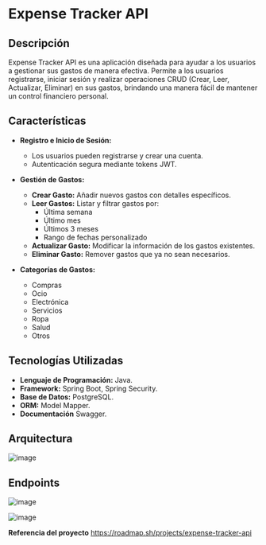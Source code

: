 # Expense Tracker API

## Descripción
Expense Tracker API es una aplicación diseñada para ayudar a los usuarios a gestionar sus gastos de manera efectiva. Permite a los usuarios registrarse, iniciar sesión y realizar operaciones CRUD (Crear, Leer, Actualizar, Eliminar) en sus gastos, brindando una manera fácil de mantener un control financiero personal.

## Características
- **Registro e Inicio de Sesión:**
  - Los usuarios pueden registrarse y crear una cuenta.
  - Autenticación segura mediante tokens JWT.

- **Gestión de Gastos:**
  - **Crear Gasto:** Añadir nuevos gastos con detalles específicos.
  - **Leer Gastos:** Listar y filtrar gastos por:
    - Última semana
    - Último mes
    - Últimos 3 meses
    - Rango de fechas personalizado
  - **Actualizar Gasto:** Modificar la información de los gastos existentes.
  - **Eliminar Gasto:** Remover gastos que ya no sean necesarios.

- **Categorías de Gastos:**
  - Compras
  - Ocio
  - Electrónica
  - Servicios
  - Ropa
  - Salud
  - Otros

## Tecnologías Utilizadas
- **Lenguaje de Programación:** Java.
- **Framework:** Spring Boot, Spring Security.
- **Base de Datos:** PostgreSQL.
- **ORM:** Model Mapper.
- **Documentación** Swagger.

## Arquitectura
![image](https://github.com/user-attachments/assets/6c53bdbd-e25e-4292-9943-ba0a6ec528e2)


## Endpoints
![image](https://github.com/user-attachments/assets/37f29ee2-227b-451a-b65d-4bc21a44f848)

![image](https://github.com/user-attachments/assets/b210e75a-86b7-4b0a-9ea4-e330e6a2ed19)

**Referencia del proyecto** https://roadmap.sh/projects/expense-tracker-api
